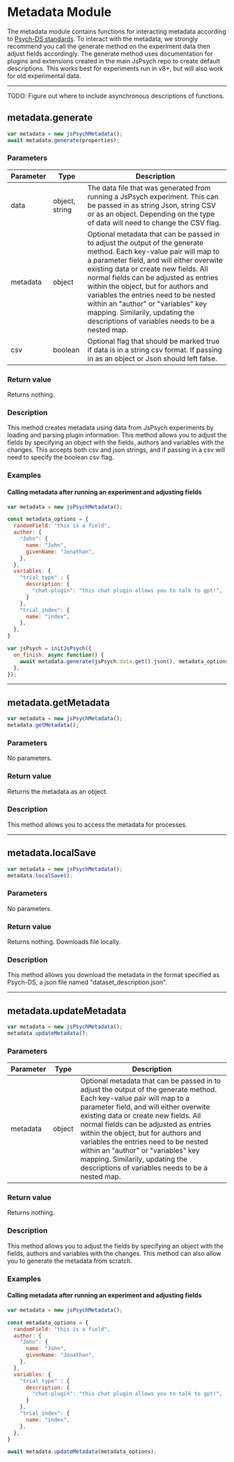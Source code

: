 # Metadata Module

The metadata module contains functions for interacting metadata according to [Psych-DS standards](https://psych-ds.github.io/). To interact with the metadata, we strongly recommend you call the generate method on the experiment data then adjust fields accordingly. The generate method uses documentation for plugins and extensions created in the main JsPsych repo to create default descriptions. This works best for experiments run in v8+, but will also work for old experimental data.

---

TODO: Figure out where to include asynchronous descriptions of functions.

## metadata.generate 

```javascript
var metadata = new jsPsychMetadata();
await metadata.generate(properties);
```

### Parameters

| Parameter | Type | Description
----------|------|------------
| data      | object, string | The data file that was generated from running a JsPsych experiment. This can be passed in as string Json, string CSV or as an object. Depending on the type of data will need to change the CSV flag. |
| metadata  | object | Optional metadata that can be passed in to adjust the output of the generate method. Each key-value pair will map to a parameter field, and will either overwite existing data or create new fields. All normal fields can be adjusted as entries within the object, but for authors and variables the entries need to be nested within an "author" or "variables" key mapping. Similarily, updating the descriptions of variables needs to be a nested map. |
| csv       | boolean|  Optional flag that should be marked true if data is in a string csv format. If passing in as an object or Json should left false. |

### Return value

Returns nothing.

### Description

This method creates metadata using data from JsPsych experiments by loading and parsing plugin information. This method allows you to adjust the fields by specifying an object with the fields, authors and variables with the changes. This accepts both csv and json strings, and if passing in a csv will need to specify the boolean csv flag.

### Examples

#### Calling metadata after running an experiment and adjusting fields

```javascript
var metadata = new jsPsychMetadata();

const metadata_options = {
  randomField: "this is a field",
  author: {
    "John": {
      name: "John",
      givenName: "Jonathan",
    },
  },
  variables: {
    "trial_type" : {
      description: {
        "chat-plugin": "this chat plugin allows you to talk to gpt!",
      }
    },
    "trial_index": {
      name: "index",
    },
  },
}

var jsPsych = initJsPsych({
  on_finish: async function() {
    await metadata.generate(jsPsych.data.get().json(), metadata_options);
  },
});
```

---

## metadata.getMetadata

```javascript
var metadata = new jsPsychMetadata();
metadata.getMetadata();
```

### Parameters

No parameters.

### Return value

Returns the metadata as an object.

### Description

This method allows you to access the metadata for processes.

---

## metadata.localSave

```javascript
var metadata = new jsPsychMetadata();
metadata.localSave();
```

### Parameters

No parameters.

### Return value

Returns nothing. Downloads file locally.

### Description

This method allows you download the metadata in the format specified as Psych-DS, a json file named "dataset_description.json".

---

## metadata.updateMetadata

```javascript
var metadata = new jsPsychMetadata();
metadata.updateMetadata();
```
### Parameters

| Parameter | Type | Description
----------|------|------------
| metadata  | object | Optional metadata that can be passed in to adjust the output of the generate method. Each key-value pair will map to a parameter field, and will either overwite existing data or create new fields. All normal fields can be adjusted as entries within the object, but for authors and variables the entries need to be nested within an "author" or "variables" key mapping. Similarily, updating the descriptions of variables needs to be a nested map. |

### Return value

Returns nothing.

### Description

This method allows you to adjust the fields by specifying an object with the fields, authors and variables with the changes. This method can also allow you to generate the metadata from scratch.

### Examples

#### Calling metadata after running an experiment and adjusting fields

```javascript
var metadata = new jsPsychMetadata();

const metadata_options = {
  randomField: "this is a field",
  author: {
    "John": {
      name: "John",
      givenName: "Jonathan",
    },
  },
  variables: {
    "trial_type" : {
      description: {
        "chat-plugin": "this chat plugin allows you to talk to gpt!",
      }
    },
    "trial_index": {
      name: "index",
    },
  },
}

await metadata.updateMetadata(metadata_options);
```